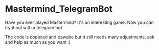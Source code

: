 # Mastermind_TelegramBot
Have you ever played Mastermind? It's an interesting game. Now you can try it out with a telegram bot

The code is copleted and pawabe but it still needs many adjustments, ask and help as much as you want :)


